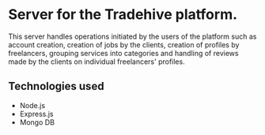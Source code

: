 # Server for the Tradehive platform. 
This server handles operations initiated by the users of the platform such as account creation, creation of jobs by the clients, creation of profiles by freelancers, grouping services into categories and handling of reviews made by the clients on individual freelancers' profiles.

## Technologies used
 - Node.js
 - Express.js
 - Mongo DB
